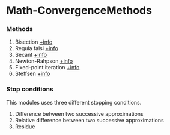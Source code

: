 # Math-ConvergenceMethods

### Methods

1. Bisection [+info](https://en.wikipedia.org/wiki/Bisection_method)
2. Regula falsi [+info](https://en.wikipedia.org/wiki/False_position_method)
3. Secant [+info](https://en.wikipedia.org/wiki/Secant_method)
4. Newton-Rahpson [+info](https://en.wikipedia.org/wiki/Newton%27s_method)
5. Fixed-point iteration [+info](https://en.wikipedia.org/wiki/Fixed-point_iteration)
6. Steffsen [+info](https://en.wikipedia.org/wiki/Steffensen%27s_method)

### Stop conditions

This modules uses three different stopping conditions.

1. Difference between two successive approximations
2. Relative difference between two successive approximations
3. Residue
